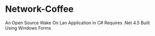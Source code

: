 # Network-Coffee
An Open Source Wake On Lan Application in C#
Requires .Net 4.5
Built Using Windows Forms
